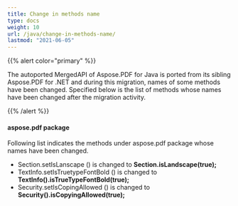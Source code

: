 ```yaml
---
title: Change in methods name
type: docs
weight: 10
url: /java/change-in-methods-name/
lastmod: "2021-06-05"
---
```


{{% alert color="primary" %}}

The autoported MergedAPI of Aspose.PDF for Java is ported from its sibling Aspose.PDF for .NET and during this migration, names of some methods have been changed. Specified below is the list of methods whose names have been changed after the migration activity.

{{% /alert %}}
#### **aspose.pdf package**
Following list indicates the methods under aspose.pdf package whose names have been changed.

- Section.setIsLanscape () is changed to **Section.isLandscape(true);**
- TextInfo.setIsTruetypeFontBold () is changed to **TextInfo().isTrueTypeFontBold(true);**
- Security.setIsCopingAllowed () is changed to **Security().isCopyingAllowed(true);**
